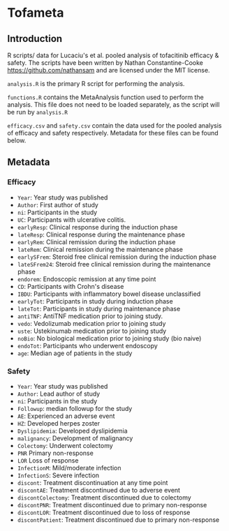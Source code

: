 # Tofameta

## Introduction

R scripts/ data for Lucaciu's et al. pooled analysis of tofacitinib efficacy &
safety. The scripts have been written by Nathan Constantine-Cooke
https://github.com/nathansam and are licensed under the MIT license.

`analysis.R` is the primary R script for performing the analysis.

`functions.R` contains the MetaAnalysis function used to perform the analysis.
This file does not need to be loaded separately, as the script will be run by
`analysis.R`

`efficacy.csv` and `safety.csv` contain the data used for the pooled analysis of
efficacy and safety respectively. Metadata for these files can be found below.

## Metadata

### Efficacy

* `Year`: Year study was published
* `Author`: First author of study
* `ni`: Participants in the study
* `UC`: Participants with ulcerative colitis.
* `earlyResp`: Clinical response during the induction phase
* `lateResp`: Clinical response during the maintenance phase
* `earlyRem`: Clinical remission during the induction phase
* `lateRem`: Clinical remission during the maintenance phase
* `earlySFrem`: Steroid free clinical remission during the induction phase
* `lateSFrem24`: Steroid free clinical remission during the maintenance phase
* `endorem`: Endoscopic remission at any time point
* `CD`: Participants with Crohn's disease
* `IBDU`: Participants with inflammatory bowel disease unclassified
* `earlyTot`: Participants in study during induction phase
* `lateTot`: Participants in study during maintenance phase
* `antiTNF`: AntiTNF medication prior to joining study.
* `vedo`: Vedolizumab medication prior to joining study
* `uste`: Ustekinumab medication prior to joining study
* `noBio`: No biological medication prior to joining study (bio naive)
* `endoTot`: Participants who underwent endoscopy
* `age`: Median age of patients in the study

### Safety

* `Year`: Year study was published
* `Author`: Lead author of study
* `ni`: Participants in the study
* `Followup`: median followup for the study
* `AE`: Experienced an adverse event
* `HZ`: Developed herpes zoster
* `Dyslipidemia`: Developed dyslipidemia
* `malignancy`: Development of malignancy
* `Colectomy`: Underwent colectomy
* `PNR` Primary non-response
* `LOR` Loss of response
* `InfectionM`: Mild/moderate infection
* `InfectionS`: Severe infection
* `discont`: Treatment discontinuation at any time point
* `discontAE`: Treatment discontinued due to adverse event
* `discontColectomy`: Treatment discontinued due to colectomy
* `discontPNR`: Treatment discontinued due to primary non-response
* `discontLOR`: Treatment discontinued due to loss of response
* `discontPatient`: Treatment discontinued due to primary non-response
